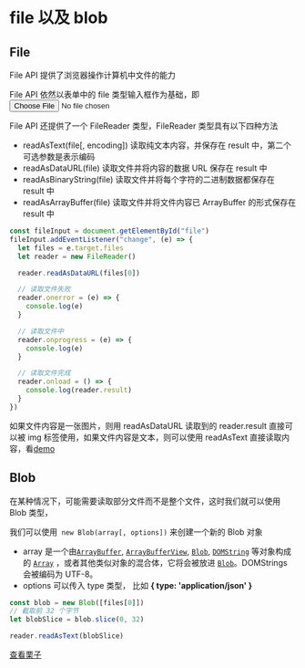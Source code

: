 # file 以及 blob

## File

File API 提供了浏览器操作计算机中文件的能力

File API 依然以表单中的 file 类型输入框作为基础，即<code><input type='file'/></code>

File API 还提供了一个 FileReader 类型，FileReader 类型具有以下四种方法

- readAsText(file[, encoding]) 读取纯文本内容，并保存在 result 中，第二个可选参数是表示编码
- readAsDataURL(file) 读取文件并将内容的数据 URL 保存在 result 中
- readAsBinaryString(file) 读取文件并将每个字符的二进制数据都保存在 result 中
- readAsArrayBuffer(file) 读取文件并将文件内容已 ArrayBuffer 的形式保存在 result 中

```js
const fileInput = document.getElementById("file")
fileInput.addEventListener("change", (e) => {
  let files = e.target.files
  let reader = new FileReader()

  reader.readAsDataURL(files[0])

  // 读取文件失败
  reader.onerror = (e) => {
    console.log(e)
  }

  // 读取文件中
  reader.onprogress = (e) => {
    console.log(e)
  }

  // 读取文件完成
  reader.onload = () => {
    console.log(reader.result)
  }
})
```

如果文件内容是一张图片，则用 readAsDataURL 读取到的 reader.result 直接可以被 img 标签使用，如果文件内容是文本，则可以使用 readAsText 直接读取内容，看[demo](https://codepen.io/zreal-leo/pen/JjKdQbo)

## Blob

在某种情况下，可能需要读取部分文件而不是整个文件，这时我们就可以使用 Blob 类型，

我们可以使用<code> new Blob(array[, options])</code> 来创建一个新的 Blob 对象

- array 是一个由[`ArrayBuffer`](https://developer.mozilla.org/zh-CN/docs/Web/JavaScript/Reference/Global_Objects/ArrayBuffer), [`ArrayBufferView`](https://developer.mozilla.org/zh-CN/docs/Web/API/ArrayBufferView), [`Blob`](https://developer.mozilla.org/zh-CN/docs/Web/API/Blob), [`DOMString`](https://developer.mozilla.org/zh-CN/docs/Web/API/DOMString) 等对象构成的 [`Array`](https://developer.mozilla.org/zh-CN/docs/Web/JavaScript/Reference/Array) ，或者其他类似对象的混合体，它将会被放进 [`Blob`](https://developer.mozilla.org/zh-CN/docs/Web/API/Blob)。DOMStrings 会被编码为 UTF-8。
- options 可以传入 type 类型， 比如 **{ type: 'application/json' }**

```js
const blob = new Blob([files[0]])
// 截取前 32 个字节
let blobSlice = blob.slice(0, 32)

reader.readAsText(blobSlice)
```

[查看栗子](https://codepen.io/zreal-leo/pen/MWewNvK?__cf_chl_jschl_tk__=b70ec993a227d3560eefb588e8cf48f56b558f60-1602519724-0-ATl8rVC1j1so9Q0DMcWPkVRte1nIeUJoWYKo1KfJD4rpTGVVPvBT9CxikJu-1JhvTIqaSY0YH50k5n4flkjduHKQ7GWqgI-a346iCzUXTN92gWQjQDhn35sVyTM0j8dNexqWHNF8_JDlbE27jN_m98VTCK9XAfWjTr8_eZwzGuCMcU-1DjdlptXVkIOk3YMu07Pz2yxRCk798JU5Dnc6swH7MWBV5RVPHDGWCuVJc0PAq_QbSowwJzouWGbE3Ig0t6cshW4d9IggdLTP3jsB0cYnOVaPjkMzPI6U9feoFUW4kRpWGoqOyrSs0H5tsPzLNkqKcZ6tcvGfGvICA0Q7T_Q)
